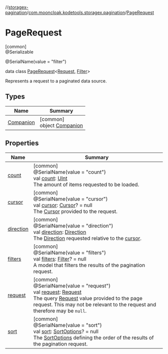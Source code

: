 //[storagex-pagination](../../../index.md)/[com.mooncloak.kodetools.storagex.pagination](../index.md)/[PageRequest](index.md)

# PageRequest

[common]\
@Serializable

@SerialName(value = &quot;filter&quot;)

data class [PageRequest](index.md)&lt;[Request](index.md), [Filter](index.md)&gt;

Represents a request to a paginated data source.

## Types

| Name | Summary |
|---|---|
| [Companion](-companion/index.md) | [common]<br>object [Companion](-companion/index.md) |

## Properties

| Name | Summary |
|---|---|
| [count](count.md) | [common]<br>@SerialName(value = &quot;count&quot;)<br>val [count](count.md): [UInt](https://kotlinlang.org/api/latest/jvm/stdlib/kotlin/-u-int/index.html)<br>The amount of items requested to be loaded. |
| [cursor](cursor.md) | [common]<br>@SerialName(value = &quot;cursor&quot;)<br>val [cursor](cursor.md): [Cursor](../-cursor/index.md)? = null<br>The [Cursor](../-cursor/index.md) provided to the request. |
| [direction](direction.md) | [common]<br>@SerialName(value = &quot;direction&quot;)<br>val [direction](direction.md): [Direction](../-direction/index.md)<br>The [Direction](../-direction/index.md) requested relative to the [cursor](cursor.md). |
| [filters](filters.md) | [common]<br>@SerialName(value = &quot;filters&quot;)<br>val [filters](filters.md): [Filter](index.md)? = null<br>A model that filters the results of the pagination request. |
| [request](request.md) | [common]<br>@SerialName(value = &quot;request&quot;)<br>val [request](request.md): [Request](index.md)<br>The query [Request](index.md) value provided to the page request. This may not be relevant to the request and therefore may be `null`. |
| [sort](sort.md) | [common]<br>@SerialName(value = &quot;sort&quot;)<br>val [sort](sort.md): [SortOptions](../-sort-options/index.md)? = null<br>The [SortOptions](../-sort-options/index.md) defining the order of the results of the pagination request. |
